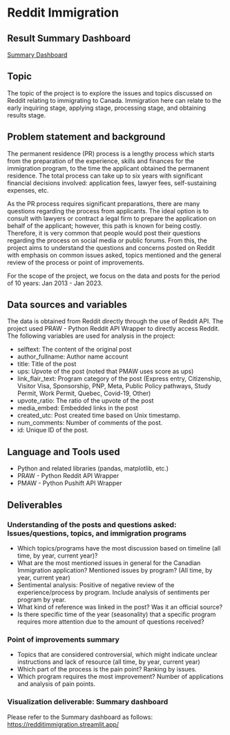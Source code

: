 # Reddit Immigration

## Result Summary Dashboard
<a href="https://redditimmigration.streamlit.app/" target="_blank">Summary Dashboard</a>

## Topic
The topic of the project is to explore the issues and topics discussed on Reddit relating to immigrating to Canada. Immigration here can relate to the early inquiring stage, applying stage, processing stage, and obtaining results stage. 

## Problem statement and background
The permanent residence (PR) process is a lengthy process which starts from the preparation of the experience, skills and finances for the immigration program, to the time the applicant obtained the permanent residence. The total process can take up to six years with significant financial decisions involved: application fees, lawyer fees, self-sustaining expenses, etc. 

As the PR process requires significant preparations, there are many questions regarding the process from applicants. The ideal option is to consult with lawyers or contract a legal firm to prepare the application on behalf of the applicant; however, this path is known for being costly. Therefore, it is very common that people would post their questions regarding the process on social media or public forums. From this, the project aims to understand the questions and concerns posted on Reddit with emphasis on common issues asked, topics mentioned and the general review of the process or point of improvements. 

For the scope of the project, we focus on the data and posts for the period of 10 years: Jan 2013 - Jan 2023. 

## Data sources and variables 
The data is obtained from Reddit directly through the use of Reddit API. The project used PRAW - Python Reddit API Wrapper to directly access Reddit. 
The following variables are used for analysis in the project: 
* selftext: The content of the original post
* author_fullname: Author name account
* title: Title of the post
* ups: Upvote of the post (noted that PMAW uses score as ups)
* link_flair_text: Program category of the post (Express entry, Citizenship, Visitor Visa, Sponsorship, PNP, Meta, Public Policy pathways, Study Permit, Work Permit, Quebec, Covid-19, Other)
* upvote_ratio: The ratio of the upvote of the post
* media_embed: Embedded links in the post
* created_utc: Post created time based on Unix timestamp. 
* num_comments: Number of comments of the post. 
* id: Unique ID of the post. 

## Language and Tools used
* Python and related libraries (pandas, matplotlib, etc.)
* PRAW - Python Reddit API Wrapper
* PMAW - Python Pushift API Wrapper

## Deliverables
### Understanding of the posts and questions asked: Issues/questions, topics, and immigration programs
* Which topics/programs have the most discussion based on timeline (all time, by year, current year)? 
* What are the most mentioned issues in general for the Canadian Immigration application? Mentioned issues by program? (All time, by year, current year)
* Sentimental analysis: Positive of negative review of the experience/process by program. Include analysis of sentiments per program by year. 
* What kind of reference was linked in the post? Was it an official source? 
* Is there specific time of the year (seasonality) that a specific program requires more attention due to the amount of questions received? 

### Point of improvements summary
* Topics that are considered controversial, which might indicate unclear instructions and lack of resource (all time, by year, current year)
* Which part of the process is the pain point? Ranking by issues. 
* Which program requires the most improvement? Number of applications and analysis of pain points. 

### Visualization deliverable: Summary dashboard
Please refer to the Summary dashboard as follows: https://redditimmigration.streamlit.app/


